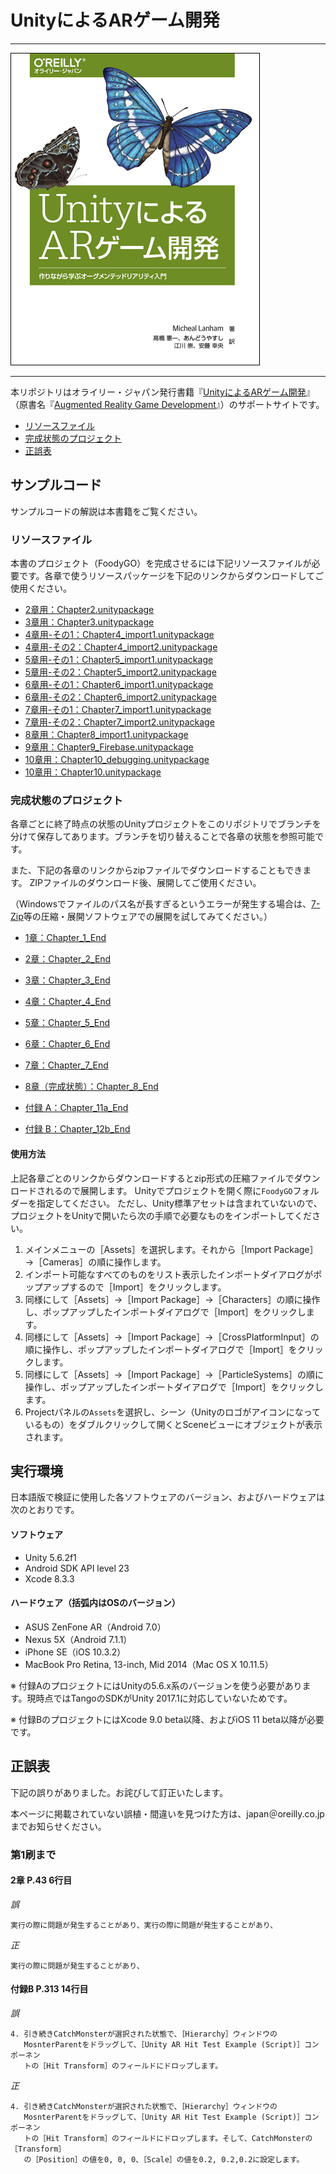 # UnityによるARゲーム開発

---

![表紙](augmented-reality-game-development-ja.png)

---

本リポジトリはオライリー・ジャパン発行書籍『[UnityによるARゲーム開発](http://www.oreilly.co.jp/books/9784873118109/)』（原書名『[Augmented Reality Game Development](https://www.packtpub.com/application-development/augmented-reality-game-development)』）のサポートサイトです。

* [リソースファイル](#サンプルコード)
* [完成状態のプロジェクト](#完成状態のプロジェクト)
* [正誤表](#正誤表)

## サンプルコード

サンプルコードの解説は本書籍をご覧ください。

### リソースファイル

本書のプロジェクト（FoodyGO）を完成させるには下記リソースファイルが必要です。各章で使うリソースパッケージを下記のリンクからダウンロードしてご使用ください。

* [2章用：Chapter2.unitypackage](https://github.com/oreilly-japan/augmented-reality-game-development-ja/raw/master/resources/Chapter2.unitypackage)
* [3章用：Chapter3.unitypackage](https://github.com/oreilly-japan/augmented-reality-game-development-ja/raw/master/resources/Chapter3.unitypackage)
* [4章用-その1：Chapter4_import1.unitypackage](https://github.com/oreilly-japan/augmented-reality-game-development-ja/raw/master/resources/Chapter4_import1.unitypackage)
* [4章用-その2：Chapter4_import2.unitypackage](https://github.com/oreilly-japan/augmented-reality-game-development-ja/raw/master/resources/Chapter4_import2.unitypackage)
* [5章用-その1：Chapter5_import1.unitypackage](https://github.com/oreilly-japan/augmented-reality-game-development-ja/raw/master/resources/Chapter5_import1.unitypackage)
* [5章用-その2：Chapter5_import2.unitypackage](https://github.com/oreilly-japan/augmented-reality-game-development-ja/raw/master/resources/Chapter5_import2.unitypackage)
* [6章用-その1：Chapter6_import1.unitypackage](https://github.com/oreilly-japan/augmented-reality-game-development-ja/raw/master/resources/Chapter6_import1.unitypackage)
* [6章用-その2：Chapter6_import2.unitypackage](https://github.com/oreilly-japan/augmented-reality-game-development-ja/raw/master/resources/Chapter6_import2.unitypackage)
* [7章用-その1：Chapter7_import1.unitypackage](https://github.com/oreilly-japan/augmented-reality-game-development-ja/raw/master/resources/Chapter7_import1.unitypackage)
* [7章用-その2：Chapter7_import2.unitypackage](https://github.com/oreilly-japan/augmented-reality-game-development-ja/raw/master/resources/Chapter7_import2.unitypackage)
* [8章用：Chapter8_import1.unitypackage](https://github.com/oreilly-japan/augmented-reality-game-development-ja/raw/master/resources/Chapter8_import1.unitypackage)
* [9章用：Chapter9_Firebase.unitypackage](https://github.com/oreilly-japan/augmented-reality-game-development-ja/raw/master/resources/Chapter9_Firebase.unitypackage)
* [10章用：Chapter10_debugging.unitypackage](https://github.com/oreilly-japan/augmented-reality-game-development-ja/raw/master/resources/Chapter10_debugging.unitypackage)
* [10章用：Chapter10.unitypackage](https://github.com/oreilly-japan/augmented-reality-game-development-ja/raw/master/resources/Chapter10.unitypackage)


### 完成状態のプロジェクト
各章ごとに終了時点の状態のUnityプロジェクトをこのリポジトリでブランチを分けて保存してあります。ブランチを切り替えることで各章の状態を参照可能です。

また、下記の各章のリンクからzipファイルでダウンロードすることもできます。
ZIPファイルのダウンロード後、展開してご使用ください。

（Windowsでファイルのパス名が長すぎるというエラーが発生する場合は、[7-Zip](https://sevenzip.osdn.jp/)等の圧縮・展開ソフトウェアでの展開を試してみてください。）

* [1章：Chapter_1_End](https://github.com/oreilly-japan/augmented-reality-game-development-ja/archive/Chapter_1_End.zip)
* [2章：Chapter_2_End](https://github.com/oreilly-japan/augmented-reality-game-development-ja/archive/Chapter_2_End.zip)
* [3章：Chapter_3_End](https://github.com/oreilly-japan/augmented-reality-game-development-ja/archive/Chapter_3_End.zip)
* [4章：Chapter_4_End](https://github.com/oreilly-japan/augmented-reality-game-development-ja/archive/Chapter_4_End.zip)
* [5章：Chapter_5_End](https://github.com/oreilly-japan/augmented-reality-game-development-ja/archive/Chapter_5_End.zip)
* [6章：Chapter_6_End](https://github.com/oreilly-japan/augmented-reality-game-development-ja/archive/Chapter_6_End.zip)
* [7章：Chapter_7_End](https://github.com/oreilly-japan/augmented-reality-game-development-ja/archive/Chapter_7_End.zip)
* [8章（完成状態）：Chapter_8_End](https://github.com/oreilly-japan/augmented-reality-game-development-ja/archive/Chapter_8_End.zip)

* [付録 A：Chapter_11a_End](https://github.com/oreilly-japan/augmented-reality-game-development-ja/archive/Chapter_11a_End.zip)
* [付録 B：Chapter_12b_End](https://github.com/oreilly-japan/augmented-reality-game-development-ja/archive/Chapter_12b_End.zip)

#### 使用方法

上記各章ごとのリンクからダウンロードするとzip形式の圧縮ファイルでダウンロードされるので展開します。
Unityでプロジェクトを開く際に`FoodyGO`フォルダーを指定してください。
ただし、Unity標準アセットは含まれていないので、プロジェクトをUnityで開いたら次の手順で必要なものをインポートしてください。

1. メインメニューの［Assets］を選択します。それから［Import Package］→［Cameras］の順に操作します。
2. インポート可能なすべてのものをリスト表示したインポートダイアログがポップアップするので［Import］をクリックします。
3. 同様にして［Assets］→［Import Package］→［Characters］の順に操作し、ポップアップしたインポートダイアログで［Import］をクリックします。
4. 同様にして［Assets］→［Import Package］→［CrossPlatformInput］の順に操作し、ポップアップしたインポートダイアログで［Import］をクリックします。
5. 同様にして［Assets］→［Import Package］→［ParticleSystems］の順に操作し、ポップアップしたインポートダイアログで［Import］をクリックします。
6. Projectパネルの`Assets`を選択し、シーン（Unityのロゴがアイコンになっているもの）をダブルクリックして開くとSceneビューにオブジェクトが表示されます。


## 実行環境

日本語版で検証に使用した各ソフトウェアのバージョン、およびハードウェアは次のとおりです。

#### ソフトウェア

* Unity 5.6.2f1
* Android SDK API level 23
* Xcode 8.3.3

#### ハードウェア（括弧内はOSのバージョン）

* ASUS ZenFone AR（Android 7.0）
* Nexus 5X（Android 7.1.1）
* iPhone SE（iOS 10.3.2）
* MacBook Pro Retina, 13-inch, Mid 2014（Mac OS X 10.11.5）

※ 付録AのプロジェクトにはUnityの5.6.x系のバージョンを使う必要があります。現時点ではTangoのSDKがUnity 2017.1に対応していないためです。

※ 付録BのプロジェクトにはXcode 9.0 beta以降、およびiOS 11 beta以降が必要です。

## 正誤表

下記の誤りがありました。お詫びして訂正いたします。

本ページに掲載されていない誤植・間違いを見つけた方は、japan＠oreilly.co.jpまでお知らせください。

### 第1刷まで

#### 2章 P.43 6行目

_誤_

```
実行の際に問題が発生することがあり、実行の際に問題が発生することがあり、
```

_正_

```
実行の際に問題が発生することがあり、
```


#### 付録B P.313 14行目

_誤_

```
4. 引き続きCatchMonsterが選択された状態で、［Hierarchy］ウィンドウの
   MosnterParentをドラッグして、［Unity AR Hit Test Example (Script)］コンポーネン
   トの［Hit Transform］のフィールドにドロップします。
```

_正_

```
4. 引き続きCatchMonsterが選択された状態で、［Hierarchy］ウィンドウの
   MosnterParentをドラッグして、［Unity AR Hit Test Example (Script)］コンポーネン
   トの［Hit Transform］のフィールドにドロップします。そして、CatchMonsterの［Transform］
   の［Position］の値を0, 0, 0、［Scale］の値を0.2, 0.2,0.2に設定します。
```
